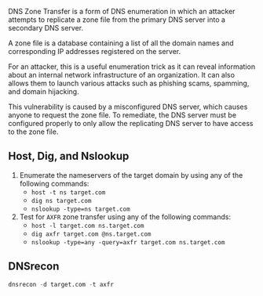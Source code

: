 DNS Zone Transfer is a form of DNS enumeration in which an attacker attempts to replicate a zone file from the primary DNS server into a secondary DNS server.

A zone file is a database containing a list of all the domain names and corresponding IP addresses registered on the server.

For an attacker, this is a useful enumeration trick as it can reveal information about an internal network infrastructure of an organization. It can also allows them to launch various attacks such as phishing scams, spamming, and domain hijacking.

This vulnerability is caused by a misconfigured DNS server, which causes anyone to request the zone file. To remediate, the DNS server must be configured properly to only allow the replicating DNS server to have access to the zone file.
## Host, Dig, and Nslookup
1. Enumerate the nameservers of the target domain by using any of the following commands:
	- `host -t ns target.com`
	- `dig ns target.com`
	- `nslookup -type=ns target.com`
1. Test for `AXFR` zone transfer using any of the following commands:
	- `host -l target.com ns.target.com`
	- `dig axfr target.com @ns.target.com`
	- `nslookup -type=any -query=axfr target.com ns.target.com`
## DNSrecon
```nix
dnsrecon -d target.com -t axfr
```
